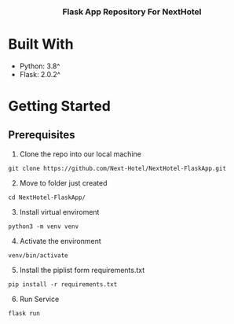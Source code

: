 <h3 align="center">
  Flask App Repository For NextHotel

# Built With

- Python: 3.8^
- Flask: 2.0.2^

# Getting Started

## Prerequisites

1. Clone the repo into our local machine

```
git clone https://github.com/Next-Hotel/NextHotel-FlaskApp.git
```

2. Move to folder just created

```
cd NextHotel-FlaskApp/
```

3. Install virtual enviroment

```
python3 -m venv venv
```

4. Activate the environment

```
venv/bin/activate
```

5. Install the piplist form requirements.txt

```
pip install -r requirements.txt
```

6. Run Service

```
flask run
```

